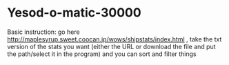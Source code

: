 # Yesod-o-matic-30000
Basic instruction: go here http://maplesyrup.sweet.coocan.jp/wows/shipstats/index.html , take the txt version of the stats you want (either the URL or download the file and put the path/select it in the program) and you can sort and filter things
